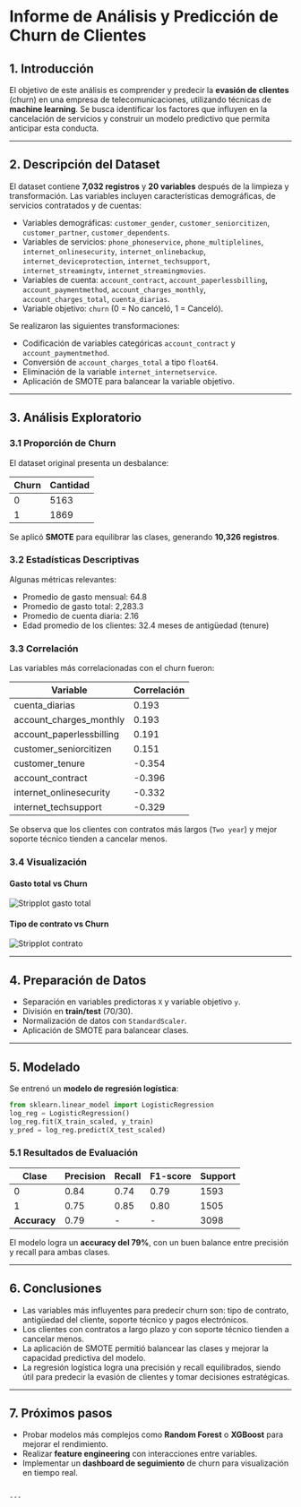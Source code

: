 
# Informe de Análisis y Predicción de Churn de Clientes

## 1. Introducción
El objetivo de este análisis es comprender y predecir la **evasión de clientes** (churn) en una empresa de telecomunicaciones, utilizando técnicas de **machine learning**. Se busca identificar los factores que influyen en la cancelación de servicios y construir un modelo predictivo que permita anticipar esta conducta.

---

## 2. Descripción del Dataset
El dataset contiene **7,032 registros** y **20 variables** después de la limpieza y transformación. Las variables incluyen características demográficas, de servicios contratados y de cuentas:

- Variables demográficas: `customer_gender`, `customer_seniorcitizen`, `customer_partner`, `customer_dependents`.
- Variables de servicios: `phone_phoneservice`, `phone_multiplelines`, `internet_onlinesecurity`, `internet_onlinebackup`, `internet_deviceprotection`, `internet_techsupport`, `internet_streamingtv`, `internet_streamingmovies`.
- Variables de cuenta: `account_contract`, `account_paperlessbilling`, `account_paymentmethod`, `account_charges_monthly`, `account_charges_total`, `cuenta_diarias`.
- Variable objetivo: `churn` (0 = No canceló, 1 = Canceló).

Se realizaron las siguientes transformaciones:

- Codificación de variables categóricas `account_contract` y `account_paymentmethod`.
- Conversión de `account_charges_total` a tipo `float64`.
- Eliminación de la variable `internet_internetservice`.
- Aplicación de SMOTE para balancear la variable objetivo.

---

## 3. Análisis Exploratorio

### 3.1 Proporción de Churn
El dataset original presenta un desbalance:

| Churn | Cantidad |
|-------|----------|
| 0     | 5163     |
| 1     | 1869     |

Se aplicó **SMOTE** para equilibrar las clases, generando **10,326 registros**.

### 3.2 Estadísticas Descriptivas
Algunas métricas relevantes:

- Promedio de gasto mensual: 64.8
- Promedio de gasto total: 2,283.3
- Promedio de cuenta diaria: 2.16
- Edad promedio de los clientes: 32.4 meses de antigüedad (tenure)

### 3.3 Correlación
Las variables más correlacionadas con el churn fueron:

| Variable                     | Correlación |
|-------------------------------|------------|
| cuenta_diarias                | 0.193      |
| account_charges_monthly       | 0.193      |
| account_paperlessbilling      | 0.191      |
| customer_seniorcitizen        | 0.151      |
| customer_tenure               | -0.354     |
| account_contract              | -0.396     |
| internet_onlinesecurity       | -0.332     |
| internet_techsupport          | -0.329     |

Se observa que los clientes con contratos más largos (`Two year`) y mejor soporte técnico tienden a cancelar menos.

### 3.4 Visualización
#### Gasto total vs Churn
![Stripplot gasto total](ruta_a_grafico.png)

#### Tipo de contrato vs Churn
![Stripplot contrato](ruta_a_grafico.png)

---

## 4. Preparación de Datos
- Separación en variables predictoras `X` y variable objetivo `y`.
- División en **train/test** (70/30).
- Normalización de datos con `StandardScaler`.
- Aplicación de SMOTE para balancear clases.

---

## 5. Modelado
Se entrenó un **modelo de regresión logística**:

```python
from sklearn.linear_model import LogisticRegression
log_reg = LogisticRegression()
log_reg.fit(X_train_scaled, y_train)
y_pred = log_reg.predict(X_test_scaled)
````

### 5.1 Resultados de Evaluación

| Clase        | Precision | Recall | F1-score | Support |
| ------------ | --------- | ------ | -------- | ------- |
| 0            | 0.84      | 0.74   | 0.79     | 1593    |
| 1            | 0.75      | 0.85   | 0.80     | 1505    |
| **Accuracy** | 0.79      | -      | -        | 3098    |

El modelo logra un **accuracy del 79%**, con un buen balance entre precisión y recall para ambas clases.

---

## 6. Conclusiones

* Las variables más influyentes para predecir churn son: tipo de contrato, antigüedad del cliente, soporte técnico y pagos electrónicos.
* Los clientes con contratos a largo plazo y con soporte técnico tienden a cancelar menos.
* La aplicación de SMOTE permitió balancear las clases y mejorar la capacidad predictiva del modelo.
* La regresión logística logra una precisión y recall equilibrados, siendo útil para predecir la evasión de clientes y tomar decisiones estratégicas.

---

## 7. Próximos pasos

* Probar modelos más complejos como **Random Forest** o **XGBoost** para mejorar el rendimiento.
* Realizar **feature engineering** con interacciones entre variables.
* Implementar un **dashboard de seguimiento** de churn para visualización en tiempo real.

```

---

```

